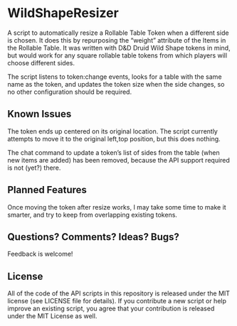 # WildShapeResizer

A script to automatically resize a Rollable Table Token when a different side
is chosen. It does this by repurposing the “weight” attribute of the Items in
the Rollable Table. It was written with D&D Druid Wild Shape tokens in mind,
but would work for any square rollable table tokens from which players will
choose different sides.

The script listens to token:change events, looks for a table with the same name
as the token, and updates the token size when the side changes, so no other
configuration should be required.

## Known Issues

The token ends up centered on its original location. The script currently
attempts to move it to the original left,top position, but this does nothing.

The chat command to update a token’s list of sides from the table (when new
items are added) has been removed, because the API support required is not
(yet?) there.

## Planned Features

Once moving the token after resize works, I may take some time to make it
smarter, and try to keep from overlapping existing tokens.

## Questions? Comments? Ideas? Bugs?

Feedback is welcome!

## License

All of the code of the API scripts in this repository is released under the MIT
license (see LICENSE file for details). If you contribute a new script or help
improve an existing script, you agree that your contribution is released under
the MIT License as well.
